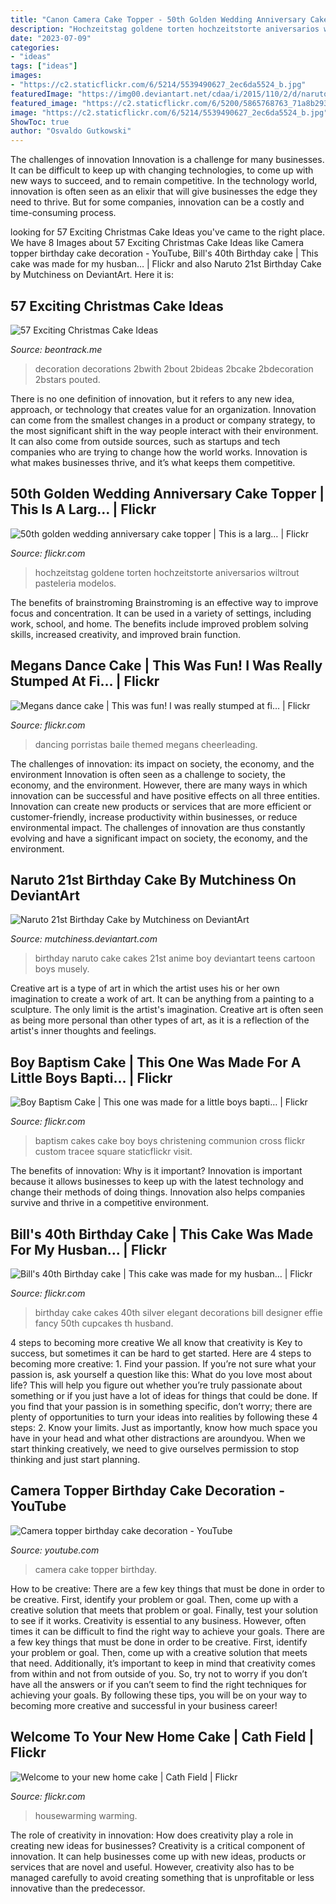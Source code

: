 ```yaml
---
title: "Canon Camera Cake Topper - 50th Golden Wedding Anniversary Cake Topper"
description: "Hochzeitstag goldene torten hochzeitstorte aniversarios wiltrout pasteleria modelos"
date: "2023-07-09"
categories:
- "ideas"
tags: ["ideas"]
images:
- "https://c2.staticflickr.com/6/5214/5539490627_2ec6da5524_b.jpg"
featuredImage: "https://img00.deviantart.net/cdaa/i/2015/110/2/d/naruto_21st_birthday_cake_by_mutchiness-d6qrmpv.jpg"
featured_image: "https://c2.staticflickr.com/6/5200/5865768763_71a8b2936d_b.jpg"
image: "https://c2.staticflickr.com/6/5214/5539490627_2ec6da5524_b.jpg"
ShowToc: true
author: "Osvaldo Gutkowski"
---
```



The challenges of innovation
Innovation is a challenge for many businesses. It can be difficult to keep up with changing technologies, to come up with new ways to succeed, and to remain competitive. In the technology world, innovation is often seen as an elixir that will give businesses the edge they need to thrive. But for some companies, innovation can be a costly and time-consuming process.

	

		
looking for 57 Exciting Christmas Cake Ideas you've came to the right place. We have 8 Images about 57 Exciting Christmas Cake Ideas like Camera topper birthday cake decoration - YouTube, Bill&#039;s 40th Birthday cake | This cake was made for my husban… | Flickr and also Naruto 21st Birthday Cake by Mutchiness on DeviantArt. Here it is:
		
    
## 57 Exciting Christmas Cake Ideas

<img loading=lazy src="https://beontrack.me/wp-content/uploads/2018/10/christmas-cake-ideas-heart.jpg" onerror="this.onerror=null;this.src='https://tse3.mm.bing.net/th?id=OIP.tAzIWqBiAcNA7LqOepEIrwHaFj&amp;pid=15.1';" alt="57 Exciting Christmas Cake Ideas">

_Source: beontrack.me_

>decoration decorations 2bwith 2bout 2bideas 2bcake 2bdecoration 2bstars pouted. 

	

There is no one definition of innovation, but it refers to any new idea, approach, or technology that creates value for an organization. Innovation can come from the smallest changes in a product or company strategy, to the most significant shift in the way people interact with their environment. It can also come from outside sources, such as startups and tech companies who are trying to change how the world works. Innovation is what makes businesses thrive, and it’s what keeps them competitive.

    
## 50th Golden Wedding Anniversary Cake Topper | This Is A Larg… | Flickr

<img loading=lazy src="https://c1.staticflickr.com/7/6019/6286623431_13d7f9aa91_b.jpg" onerror="this.onerror=null;this.src='https://tse2.mm.bing.net/th?id=OIP.ho02Naj6COnA3prFwjw2jQHaJP&amp;pid=15.1';" alt="50th golden wedding anniversary cake topper | This is a larg… | Flickr">

_Source: flickr.com_

>hochzeitstag goldene torten hochzeitstorte aniversarios wiltrout pasteleria modelos. 

	

The benefits of brainstroming
Brainstroming is an effective way to improve focus and concentration. It can be used in a variety of settings, including work, school, and home. The benefits include improved problem solving skills, increased creativity, and improved brain function.

    
## Megans Dance Cake | This Was Fun! I Was Really Stumped At Fi… | Flickr

<img loading=lazy src="https://c2.staticflickr.com/6/5214/5539490627_2ec6da5524_b.jpg" onerror="this.onerror=null;this.src='https://tse2.mm.bing.net/th?id=OIP.DMB7Iz9LbpnZJXa26Sof6gHaJ6&amp;pid=15.1';" alt="Megans dance cake | This was fun! I was really stumped at fi… | Flickr">

_Source: flickr.com_

>dancing porristas baile themed megans cheerleading. 

	

The challenges of innovation: its impact on society, the economy, and the environment
Innovation is often seen as a challenge to society, the economy, and the environment. However, there are many ways in which innovation can be successful and have positive effects on all three entities. Innovation can create new products or services that are more efficient or customer-friendly, increase productivity within businesses, or reduce environmental impact. The challenges of innovation are thus constantly evolving and have a significant impact on society, the economy, and the environment.

    
## Naruto 21st Birthday Cake By Mutchiness On DeviantArt

<img loading=lazy src="https://img00.deviantart.net/cdaa/i/2015/110/2/d/naruto_21st_birthday_cake_by_mutchiness-d6qrmpv.jpg" onerror="this.onerror=null;this.src='https://tse2.mm.bing.net/th?id=OIP.xAwM5z7m-VwTJ7LQEsbwXQHaLH&amp;pid=15.1';" alt="Naruto 21st Birthday Cake by Mutchiness on DeviantArt">

_Source: mutchiness.deviantart.com_

>birthday naruto cake cakes 21st anime boy deviantart teens cartoon boys musely. 

	

Creative art is a type of art in which the artist uses his or her own imagination to create a work of art. It can be anything from a painting to a sculpture. The only limit is the artist's imagination. Creative art is often seen as being more personal than other types of art, as it is a reflection of the artist's inner thoughts and feelings.

    
## Boy Baptism Cake | This One Was Made For A Little Boys Bapti… | Flickr

<img loading=lazy src="https://c2.staticflickr.com/8/7074/7194257786_b4a4d2d3f5_b.jpg" onerror="this.onerror=null;this.src='https://tse4.mm.bing.net/th?id=OIP.pqGvrKb0f5Len_2QeigJ0wHaHY&amp;pid=15.1';" alt="Boy Baptism Cake | This one was made for a little boys bapti… | Flickr">

_Source: flickr.com_

>baptism cakes cake boy boys christening communion cross flickr custom tracee square staticflickr visit. 

	

The benefits of innovation: Why is it important?
Innovation is important because it allows businesses to keep up with the latest technology and change their methods of doing things. Innovation also helps companies survive and thrive in a competitive environment.

    
## Bill&#039;s 40th Birthday Cake | This Cake Was Made For My Husban… | Flickr

<img loading=lazy src="https://live.staticflickr.com/5178/5501767448_f8740fb7dc_b.jpg" onerror="this.onerror=null;this.src='https://tse4.mm.bing.net/th?id=OIP.LUdjVfKytJkZktwrj5XlPwHaLG&amp;pid=15.1';" alt="Bill&#039;s 40th Birthday cake | This cake was made for my husban… | Flickr">

_Source: flickr.com_

>birthday cake cakes 40th silver elegant decorations bill designer effie fancy 50th cupcakes th husband. 

	

4 steps to becoming more creative
We all know that creativity is Key to success, but sometimes it can be hard to get started. Here are 4 steps to becoming more creative: 1. Find your passion. If you’re not sure what your passion is, ask yourself a question like this: What do you love most about life? This will help you figure out whether you’re truly passionate about something or if you just have a lot of ideas for things that could be done. If you find that your passion is in something specific, don’t worry; there are plenty of opportunities to turn your ideas into realities by following these 4 steps: 
2. Know your limits. Just as importantly, know how much space you have in your head and what other distractions are aroundyou. When we start thinking creatively, we need to give ourselves permission to stop thinking and just start planning.

    
## Camera Topper Birthday Cake Decoration - YouTube

<img loading=lazy src="https://i.ytimg.com/vi/djZifhYO8mc/maxresdefault.jpg" onerror="this.onerror=null;this.src='https://tse2.mm.bing.net/th?id=OIP.-ziE4NDtWirua54NNoYBUwHaEK&amp;pid=15.1';" alt="Camera topper birthday cake decoration - YouTube">

_Source: youtube.com_

>camera cake topper birthday. 

	

How to be creative: There are a few key things that must be done in order to be creative. First, identify your problem or goal. Then, come up with a creative solution that meets that problem or goal. Finally, test your solution to see if it works.
Creativity is essential to any business. However, often times it can be difficult to find the right way to achieve your goals. There are a few key things that must be done in order to be creative. First, identify your problem or goal. Then, come up with a creative solution that meets that need. Additionally, it’s important to keep in mind that creativity comes from within and not from outside of you. So, try not to worry if you don’t have all the answers or if you can’t seem to find the right techniques for achieving your goals. By following these tips, you will be on your way to becoming more creative and successful in your business career!

    
## Welcome To Your New Home Cake | Cath Field | Flickr

<img loading=lazy src="https://c2.staticflickr.com/6/5200/5865768763_71a8b2936d_b.jpg" onerror="this.onerror=null;this.src='https://tse2.mm.bing.net/th?id=OIP.6bMYFK22X0D4R4NfcVd6lwHaJ4&amp;pid=15.1';" alt="Welcome to your new home cake | Cath Field | Flickr">

_Source: flickr.com_

>housewarming warming. 

	

The role of creativity in innovation: How does creativity play a role in creating new ideas for businesses?
Creativity is a critical component of innovation. It can help businesses come up with new ideas, products or services that are novel and useful. However, creativity also has to be managed carefully to avoid creating something that is unprofitable or less innovative than the predecessor.

